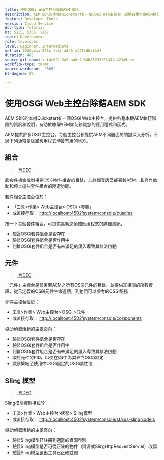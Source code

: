 ```yaml
---
title: 使用OSGi Web主控台除錯AEM SDK
description: AEM SDK的本機Quickstart有一個OSGi Web主控台，提供各種本機AEM執行階段的資訊和說明，有助於瞭解AEM如何辨識您的應用程式和函式。
feature: Developer Tools
version: Cloud Service
doc-type: Tutorial
kt: 5265, 5366, 5267
topic: Development
role: Developer
level: Beginner, Intermediate
exl-id: 0929bc1a-376c-4e16-a540-a276fd5af164
duration: 486
source-git-commit: f4c621f3a9caa8c2c64b8323312343fe421a5aee
workflow-type: tm+mt
source-wordcount: '369'
ht-degree: 0%

---
```


# 使用OSGi Web主控台除錯AEM SDK

AEM SDK的本機Quickstart有一個OSGi Web主控台，提供各種本機AEM執行階段的資訊和說明，有助於瞭解AEM如何辨識您的應用程式和函式。

AEM提供許多OSGi主控台，每個主控台都提供AEM不同層面的關鍵深入分析，不過下列通常是除錯應用程式時最有用的地方。

## 組合

>[!VIDEO](https://video.tv.adobe.com/v/34335?quality=12&learn=on)

此套件組合控制檯是OSGi套件組合的目錄，其詳細資訊已部署到AEM，且具有啟動和停止這些套件組合的隨選功能。

套件組合主控台位於：

+ 「工具>作業> Web主控台> OSGi >套裝」
+ 或直接存取： [http://localhost:4502/system/console/bundles](http://localhost:4502/system/console/bundles)

按一下每個套件組合，可提供協助您偵錯應用程式的詳細資訊。

+ 驗證OSGi套件組合是否存在
+ 驗證OSGi套件組合是否作用中
+ 判斷OSGi套件組合是否有未滿足的匯入導致其無法啟動

## 元件

>[!VIDEO](https://video.tv.adobe.com/v/34336?quality=12&learn=on)

「元件」主控台是部署至AEM之所有OSGi元件的目錄，並提供其相關的所有資訊，從已定義的OSGi元件生命週期，到他們可以參考的OSGi服務

元件主控台位於：

+ 工具>作業> Web主控台> OSGi >元件
+ 或直接存取： [http://localhost:4502/system/console/components](http://localhost:4502/system/console/components)

協助偵錯活動的主要面向：

+ 驗證OSGi套件組合是否存在
+ 驗證OSGi套件組合是否作用中
+ 判斷OSGi套件組合是否有未滿足的匯入導致其無法啟動
+ 取得元件的PID，以便在Git中為其建立OSGi設定
+ 識別繫結至使用中OSGi設定的OSGi屬性值

## Sling 模型

>[!VIDEO](https://video.tv.adobe.com/v/34337?quality=12&learn=on)

Sling模型控制檯位於：

+ 工具>作業> Web主控台>狀態> Sling模型
+ 或直接存取： [http://localhost:4502/system/console/status-slingmodels](http://localhost:4502/system/console/status-slingmodels)

協助偵錯活動的主要面向：

+ 驗證Sling模型已註冊到適當的資源型別
+ 驗證Sling模型是否可從正確的物件（資源或SlingHttpRequestServlet）改寫
+ 驗證Sling模型匯出工具已正確註冊
